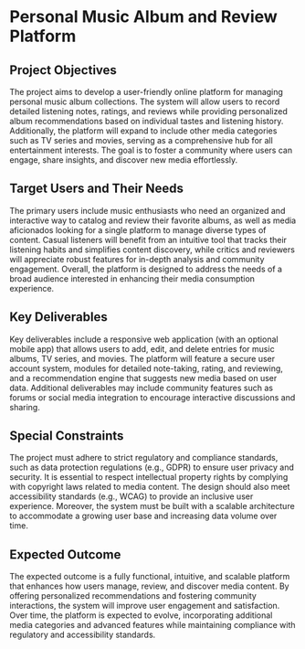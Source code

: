 # Personal Music Album and Review Platform

## Project Objectives
The project aims to develop a user-friendly online platform for managing personal music album collections. The system will allow users to record detailed listening notes, ratings, and reviews while providing personalized album recommendations based on individual tastes and listening history. Additionally, the platform will expand to include other media categories such as TV series and movies, serving as a comprehensive hub for all entertainment interests. The goal is to foster a community where users can engage, share insights, and discover new media effortlessly.

## Target Users and Their Needs
The primary users include music enthusiasts who need an organized and interactive way to catalog and review their favorite albums, as well as media aficionados looking for a single platform to manage diverse types of content. Casual listeners will benefit from an intuitive tool that tracks their listening habits and simplifies content discovery, while critics and reviewers will appreciate robust features for in-depth analysis and community engagement. Overall, the platform is designed to address the needs of a broad audience interested in enhancing their media consumption experience.

## Key Deliverables
Key deliverables include a responsive web application (with an optional mobile app) that allows users to add, edit, and delete entries for music albums, TV series, and movies. The platform will feature a secure user account system, modules for detailed note-taking, rating, and reviewing, and a recommendation engine that suggests new media based on user data. Additional deliverables may include community features such as forums or social media integration to encourage interactive discussions and sharing.

## Special Constraints
The project must adhere to strict regulatory and compliance standards, such as data protection regulations (e.g., GDPR) to ensure user privacy and security. It is essential to respect intellectual property rights by complying with copyright laws related to media content. The design should also meet accessibility standards (e.g., WCAG) to provide an inclusive user experience. Moreover, the system must be built with a scalable architecture to accommodate a growing user base and increasing data volume over time.

## Expected Outcome
The expected outcome is a fully functional, intuitive, and scalable platform that enhances how users manage, review, and discover media content. By offering personalized recommendations and fostering community interactions, the system will improve user engagement and satisfaction. Over time, the platform is expected to evolve, incorporating additional media categories and advanced features while maintaining compliance with regulatory and accessibility standards.
